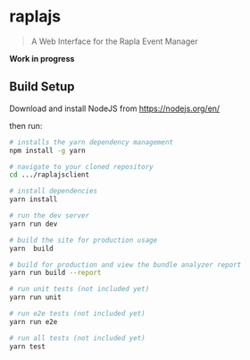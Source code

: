# raplajs

> A Web Interface for the Rapla Event Manager

__Work in progress__

## Build Setup

Download and install NodeJS from <a href="https://nodejs.org/en/">https://nodejs.org/en/</a>

then run:

``` bash
# installs the yarn dependency management
npm install -g yarn

# navigate to your cloned repository
cd .../raplajsclient

# install dependencies
yarn install

# run the dev server
yarn run dev

# build the site for production usage
yarn  build

# build for production and view the bundle analyzer report
yarn run build --report

# run unit tests (not included yet)
yarn run unit

# run e2e tests (not included yet)
yarn run e2e

# run all tests (not included yet)
yarn test
```
